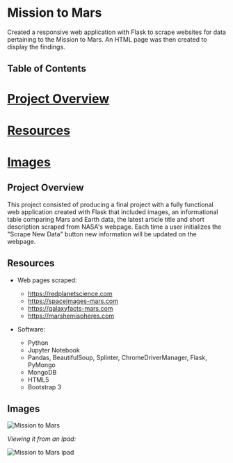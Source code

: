# Mission to Mars
Created a responsive web application with Flask to scrape websites for data pertaining to the Mission to Mars. An HTML page was then created to display the findings.


## Table of Contents
# [Project Overview](#project_overview)
# [Resources](#resources)
# [Images](#images)


## Project Overview
This project consisted of producing a final project with a fully functional web application created with Flask that included images, an informational table comparing Mars and Earth data, the latest article title and short description scraped from NASA's webpage. Each time a user initializes the "Scrape New Data" button new information will be updated on the webpage. 

## Resources
- Web pages scraped:
  - https://redplanetscience.com
  - https://spaceimages-mars.com
  - https://galaxyfacts-mars.com
  - https://marshemispheres.com
  
- Software:
  - Python
  - Jupyter Notebook
  - Pandas, BeautifulSoup, Splinter, ChromeDriverManager, Flask, PyMongo
  - MongoDB
  - HTML5
  - Bootstrap 3
  
## Images
![Mission to Mars](https://user-images.githubusercontent.com/98711219/171524529-63975a33-acde-4ba8-af9d-b0b13aacb987.png)

*Viewing it from an Ipad:*

![Mission to Mars ipad](https://user-images.githubusercontent.com/98711219/171524617-bc265114-5b45-48e6-8fc9-6535f202c878.png)

